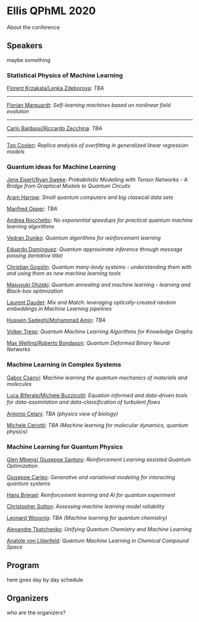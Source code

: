 # Ellis QPhML 2020

About the conference

## Speakers 

maybe something

### Statistical Physics of Machine Learning 

[Florent Krzakala/Lenka Zdeborova](www.google.com): _TBA_

--- 

[Florian Marquardt](www.google.com): _Self-learning machines based on nonlinear field evolution_

***

[Carlo Baldassi/Riccardo Zecchina](www.google.com): _TBA_

___

[Ton Coolen](www.google.com): _Replica analysis of overfitting in generalized linear regression models_

### Quantum ideas for Machine Learning 

[Jens Eisert/Ryan Sweke](www.google.com): _Probabilistic Modelling with Tensor Networks - A Bridge from Graphical Models to Quantum Circuits_

[Aram Harrow](www.google.com): _Small quantum computers and big classical data sets_

[Manfred Opper](www.google.com): _TBA_

[Andrea Rocchetto](www.google.com): _No exponential speedups for practical quantum machine learning algorithms_

[Vedran Dunjko](www.google.com): _Quantum algorithms for reinforcement learning_

[Eduardo Dominguez](www.google.com): _Quantum approximate inference through message passing (tentative title)_

[Christian Gogolin](www.google.com): _Quantum many-body systems - understanding them with and using them as new machine learning tools_

[Masuyuki Ohzeki](www.google.com): _Quantum annealing and machine learning - learning and Black-box optimization_

[Laurent Daudet](): _Mix and Match: leveraging optically-created random embeddings in Machine Learning pipelines_

[Hussein Sadeghi/Mohammad Amin](): _TBA_

[Volker Tresp](): _Quantum Machine Learning Algorithms for Knowledge Graphs_

[Max Welling/Roberto Bondason](): _Quantum Deformed Binary Neural Networks_

### Machine Learning in Complex Systems 

[Gabor Csanyi](): _Machine learning the quantum mechanics of materials and molecules_

[Luca Biferale/Michele Buzzicotti](): _Equation informed and data-driven tools for data-assimilation and data-classiﬁcation of turbulent ﬂows_

[Antonio Celani](): _TBA (physics view of biology)_

[Michele Ceriotti]():	_TBA (Machine learning for molecular dynamics, quantum physics)_

### Machine Learning for Quantum Physics

[Glen Mbeng/ Giuseppe Santoro](): _Reinforcement Learning assisted Quantum Optimization_

[Giuseppe Carleo](): _Generative and variational modeling for interacting quantum systems_

[Hans Briegel](): _Reinforcement learning and AI for quantum experiment_

[Christopher Sutton](): _Assessing machine learning model reliability_

[Leonard Wossnig](): _TBA (Machine learning for quantum chemistry)_

[Alexandre Tkatchenko](): _Unifying Quantum Chemistry and Machine Learning_

[Anatole von Lilienfeld](): _Quantum Machine Learning in Chemical Compound Space_

## Program 
here goes day by day schedule 

## Organizers
who are the organizers?
